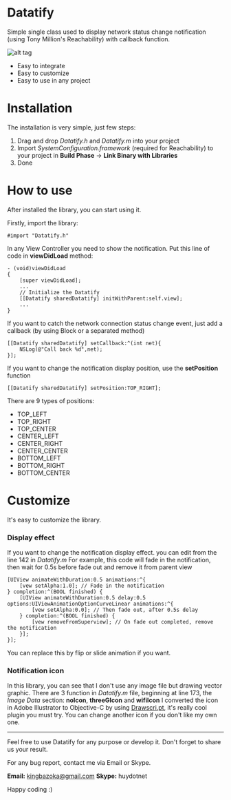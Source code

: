 Datatify
========

Simple single class used to display network status change notification (using Tony Million's Reachability) with callback function.

![alt tag](http://i189.photobucket.com/albums/z94/huydotnet/screenshot_zpsf96fa29c.png)

- Easy to integrate
- Easy to customize
- Easy to use in any project

Installation
===========
The installation is very simple, just few steps:

1. Drag and drop *Datatify.h* and *Datatify.m* into your project
2. Import *SystemConfiguration.framework* (required for Reachability) to your project in **Build Phase** -> **Link Binary with Libraries**
3. Done

How to use
==========
After installed the library, you can start using it.

Firstly, import the library:
```objc
#import "Datatify.h"
```

In any View Controller you need to show the notification. Put this line of code in **viewDidLoad** method:
```objc
- (void)viewDidLoad
{
    [super viewDidLoad];
    ...
    // Initialize the Datatify
    [[Datatify sharedDatatify] initWithParent:self.view];
    ...
}
```

If you want to catch the network connection status change event, just add a callback (by using Block or a separated method)
```objc
[[Datatify sharedDatatify] setCallback:^(int net){
    NSLog(@"Call back %d",net);
}];
```

If you want to change the notification display position, use the **setPosition** function
```objc
[[Datatify sharedDatatify] setPosition:TOP_RIGHT];
```
There are 9 types of positions:
* TOP_LEFT 
* TOP_RIGHT
* TOP_CENTER
* CENTER_LEFT
* CENTER_RIGHT
* CENTER_CENTER
* BOTTOM_LEFT
* BOTTOM_RIGHT
* BOTTOM_CENTER

Customize
=========
It's easy to customize the library. 

### Display effect
If you want to change the notification display effect. you can edit from the line 142 in *Datatify.m*
For example, this code will fade in the notification, then wait for 0.5s before fade out and remove it from parent view
```objc
[UIView animateWithDuration:0.5 animations:^{
    [vew setAlpha:1.0]; // Fade in the notification
} completion:^(BOOL finished) {
    [UIView animateWithDuration:0.5 delay:0.5 options:UIViewAnimationOptionCurveLinear animations:^{
        [vew setAlpha:0.0]; // Then fade out, after 0.5s delay
    } completion:^(BOOL finished) {
        [vew removeFromSuperview]; // On fade out completed, remove the notification
    }];
}];
```
You can replace this by flip or slide animation if you want.

### Notification icon
In this library, you can see that I don't use any image file but drawing vector graphic. 
There are 3 function in *Datatify.m* file, beginning at line 173, the *Image Data* section: **noIcon**, **threeGIcon** and **wifiIcon**
I converted the icon in Adobe Illustrator to Objective-C by using [Drawscri.pt](http://drawscri.pt/), it's really cool plugin you must try.
You can change another icon if you don't like my own one.

---

Feel free to use Datatify for any purpose or develop it. Don't forget to share us your result.

For any bug report, contact me via Email or Skype.

**Email:** kingbazoka@gmail.com
**Skype:** huydotnet

Happy coding :)
